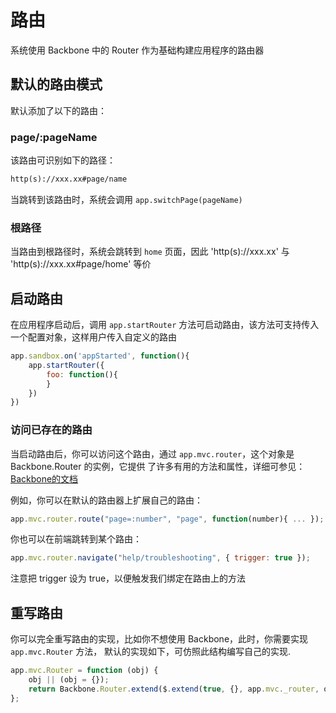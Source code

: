 路由
===

系统使用 Backbone 中的 Router 作为基础构建应用程序的路由器

## 默认的路由模式

默认添加了以下的路由：

### page/:pageName

该路由可识别如下的路径：

```html
http(s)://xxx.xx#page/name
```

当跳转到该路由时，系统会调用 `app.switchPage(pageName)` 

### 根路径

当路由到根路径时，系统会跳转到 `home` 页面，因此 'http(s)://xxx.xx' 与 'http(s)://xxx.xx#page/home' 等价

## 启动路由

在应用程序启动后，调用 `app.startRouter` 方法可启动路由，该方法可支持传入一个配置对象，这样用户传入自定义的路由

```js
app.sandbox.on('appStarted', function(){
	app.startRouter({
		foo: function(){
		}
	})
})
```
### 访问已存在的路由

当启动路由后，你可以访问这个路由，通过 `app.mvc.router`，这个对象是 Backbone.Router 的实例，它提供
了许多有用的方法和属性，详细可参见：[Backbone的文档](http://backbonejs.org/#Router)

例如，你可以在默认的路由器上扩展自己的路由：

```js
app.mvc.router.route("page=:number", "page", function(number){ ... });
```

你也可以在前端跳转到某个路由：

```js
app.mvc.router.navigate("help/troubleshooting", { trigger: true });
```

注意把 trigger 设为 true，以便触发我们绑定在路由上的方法

## 重写路由

你可以完全重写路由的实现，比如你不想使用 Backbone，此时，你需要实现 `app.mvc.Router` 方法，
默认的实现如下，可仿照此结构编写自己的实现.

```js
app.mvc.Router = function (obj) {
    obj || (obj = {});
    return Backbone.Router.extend($.extend(true, {}, app.mvc._router, obj));
};
```